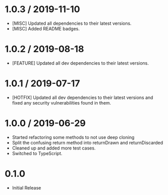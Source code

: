 1.0.3 / 2019-11-10
==================
* [MISC] Updated all dependencies to their latest versions.
* [MISC] Added README badges.

1.0.2 / 2019-08-18
==================
* [FEATURE] Updated all dev dependencies to their latest versions.

1.0.1 / 2019-07-17
==================
* [HOTFIX] Updated all dev dependencies to their latest versions and fixed any security vulnerabilities found in them.

1.0.0 / 2019-06-29
==================
* Started refactoring some methods to not use deep cloning
* Split the confusing return method into returnDrawn and returnDiscarded
* Cleaned up and added more test cases.
* Switched to TypeScript.

0.1.0
==================
* Initial Release
